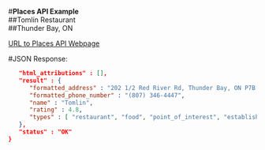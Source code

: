#**Places API Example**  
##Tomlin Restaurant  
##Thunder Bay, ON  

[URL to Places API Webpage](https://maps.googleapis.com/maps/api/place/details/json?place_id=ChIJQzA8ojQiWU0RHkmt2X2f_P4&fields=name,formatted_address,type,rating,formatted_phone_number&key=AIzaSyBOUj57MCaYkCLM6j954ePfTXqgS5Td0ew)

#JSON Response:
```json {
   "html_attributions" : [],
   "result" : {
      "formatted_address" : "202 1/2 Red River Rd, Thunder Bay, ON P7B 1A4, Canada",
      "formatted_phone_number" : "(807) 346-4447",
      "name" : "Tomlin",
      "rating" : 4.8,
      "types" : [ "restaurant", "food", "point_of_interest", "establishment" ]
   },
   "status" : "OK"
} 
